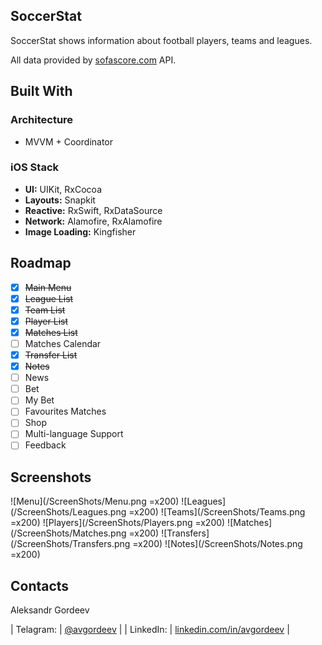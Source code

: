 ## SoccerStat

SoccerStat shows information about football players, teams and leagues. 

All data provided by [sofascore.com](https://www.sofascore.com/) API.
 

## Built With

### Architecture
- MVVM + Coordinator

### iOS Stack
- **UI:** UIKit, RxCocoa
- **Layouts:** Snapkit
- **Reactive:** RxSwift, RxDataSource
- **Network:** Alamofire, RxAlamofire
- **Image Loading:** Kingfisher

## Roadmap

- [x] ~~Main Menu~~
- [x] ~~League List~~
- [x] ~~Team List~~
- [x] ~~Player List~~
- [x] ~~Matches List~~
- [ ] Matches Calendar
- [x] ~~Transfer List~~
- [x] ~~Notes~~
- [ ] News
- [ ] Bet
- [ ] My Bet
- [ ] Favourites Matches
- [ ] Shop
- [ ] Multi-language Support
- [ ] Feedback

## Screenshots
![Menu](/ScreenShots/Menu.png =x200)
![Leagues](/ScreenShots/Leagues.png =x200)
![Teams](/ScreenShots/Teams.png =x200)
![Players](/ScreenShots/Players.png =x200)
![Matches](/ScreenShots/Matches.png =x200)
![Transfers](/ScreenShots/Transfers.png =x200)
![Notes](/ScreenShots/Notes.png =x200)

## Contacts

Aleksandr Gordeev

| Telagram: | [@avgordeev](t.me/avgordeev) |
| LinkedIn: | [linkedin.com/in/avgordeev](https://www.linkedin.com/in/avgordeev/) |
